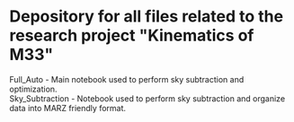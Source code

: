# Depository for all files related to the research project "Kinematics of M33"
Full_Auto - Main notebook used to perform sky subtraction and optimization.\
Sky_Subtraction - Notebook used to perform sky subtraction and organize data into MARZ friendly format. 
